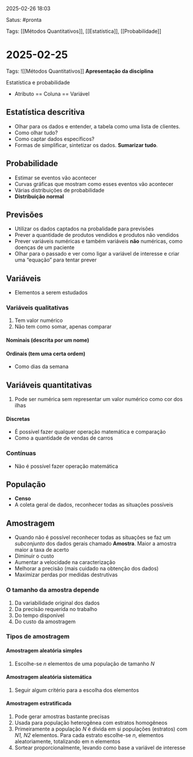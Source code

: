 2025-02-26 18:03

Satus: #pronta

Tags: [[Métodos Quantitativos]], [[Estatística]], [[Probabilidade]]

# 2025-02-25

Tags: ![[Métodos Quantitativos]]
**Apresentação da disciplina**

Estatística e probabilidade 
- Atributo == Coluna == Variável 
## Estatística descritiva
- Olhar para os dados e entender, a tabela como uma lista de clientes.
- Como olhar tudo? 
- Como captar dados específicos? 
- Formas de simplificar, sintetizar os dados. **Sumarizar tudo**. 
## Probabilidade 
- Estimar se eventos vão acontecer
- Curvas gráficas que mostram como esses eventos vão acontecer 
- Várias distribuições de probabilidade 
- **Distribuição normal**
## Previsões 
- Utilizar os dados captados na probalidade para previsões 
- Prever a quantidade de produtos vendidos e produtos não vendidos
- Prever variáveis numéricas e também variáveis **não** numéricas, como doenças de um paciente 
- Olhar para o passado e ver como ligar a variável de interesse e criar uma “equação” para tentar prever 
## Variáveis 
- Elementos a serem estudados 
### Variáveis qualitativas
1. Tem valor numérico 
2. Não tem como somar, apenas comparar 
#### Nominais (descrita por um nome)
#### Ordinais (tem uma certa ordem)
- Como dias da semana 
## Variáveis quantitativas
1. Pode ser numérica sem representar um valor numérico como cor dos ilhas
#### Discretas 
- É possível fazer qualquer operação matemática e comparação 
- Como a quantidade de vendas de carros
### Contínuas 
- Não é possível fazer operação matemática 
## População 
- **Censo**
- A coleta geral de dados, reconhecer todas as situações possíveis 
## Amostragem
- Quando não é possível reconhecer todas as situações se faz um *subconjunto* dos dados gerais chamado **Amostra**. Maior a amostra maior a taxa de acerto
- Diminuir o custo
- Aumentar a velocidade na caracterização 
- Melhorar a precisão (mais cuidado na obtenção dos dados)
- Maximizar perdas por medidas destrutivas 
### O tamanho da amostra depende 
1. Da variabilidade original dos dados 
2. Da precisão requerida no trabalho 
3. Do tempo disponível
4. Do custo da amostragem 
### Tipos de amostragem
#### Amostragem aleatória simples
1. Escolhe-se *n* elementos de uma população de tamanho *N*
#### Amostragem aleatória sistemática 
1. Seguir algum critério para a escolha dos elementos 
#### Amostragem estratificada 
1. Pode gerar amostras bastante precisas 
2. Usada para população heterogênea com estratos homogêneos 
3. Primeiramente a população *N* é divida em si populações (estratos) com *N1, N2* elementos. Para cada estrato escolhe-se *n*, elementos aleatoriamente, totalizando em n elementos 
4. Sortear proporcionalmente, levando como base a variável de interesse 